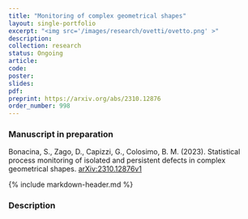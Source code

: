 ```yaml
---
title: "Monitoring of complex geometrical shapes"
layout: single-portfolio
excerpt: "<img src='/images/research/ovetti/ovetto.png' >"
description:
collection: research
status: Ongoing
article: 
code:
poster: 
slides:
pdf:
preprint: https://arxiv.org/abs/2310.12876
order_number: 998
---
```


### Manuscript in preparation
Bonacina, S., Zago, D., Capizzi, G., Colosimo, B. M. (2023). Statistical process monitoring of isolated and persistent defects in complex geometrical shapes. [arXiv:2310.12876v1](https://arxiv.org/abs/2310.12876v1)

{% include markdown-header.md %}

### Description ###

